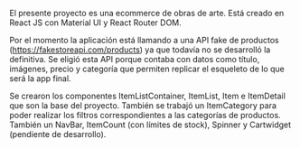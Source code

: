 El presente proyecto es una ecommerce de obras de arte. Está creado en React JS con Material UI y React Router DOM. 

Por el momento la aplicación está llamando a una API fake de productos (https://fakestoreapi.com/products) ya que todavía no se desarrolló la definitiva. Se eligió esta API porque contaba con datos como título, imágenes, precio y categoría que permiten replicar el esqueleto de lo que será la app final. 

Se crearon los componentes ItemListContainer, ItemList, Item e ItemDetail que son la base del proyecto. También se trabajó un ItemCategory para poder realizar los filtros correspondientes a las categorías de productos. También un NavBar, ItemCount (con límites de stock), Spinner y Cartwidget (pendiente de desarrollo).